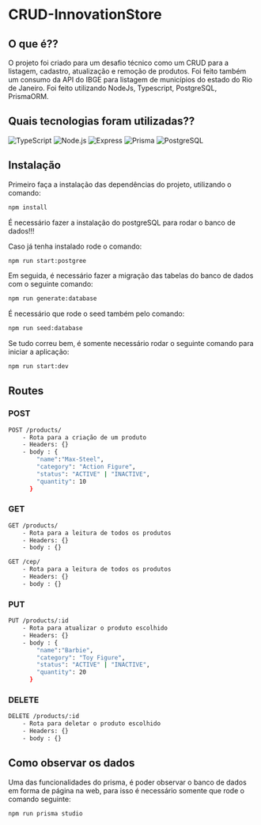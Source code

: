 # CRUD-InnovationStore

## O que é??

O projeto foi criado para um desafio técnico como um CRUD para a listagem, cadastro, atualização e remoção de produtos. Foi feito também um consumo da API do IBGE para listagem de municípios do estado do Rio de Janeiro. Foi feito utilizando NodeJs, Typescript, PostgreSQL, PrismaORM.

## Quais tecnologias foram utilizadas??

<p>
  <img alt="TypeScript" src="https://img.shields.io/static/v1?message=TypeScript&logo=TypeScript&labelColor=3178C6&color=3178C6&logoColor=white&label=%20&style=for-the-badge"> <img alt="Node.js" src="https://img.shields.io/static/v1?message=Node.js&logo=Node.js&labelColor=339933&color=339933&logoColor=white&label=%20&style=for-the-badge"> <img alt="Express" src="https://img.shields.io/static/v1?message=Express&logo=Express&labelColor=000000&color=000000&logoColor=white&label=%20&style=for-the-badge"> <img alt="Prisma" src="https://img.shields.io/static/v1?message=Prisma&logo=Prisma&labelColor=2D3748&color=2D3748&logoColor=white&label=%20&style=for-the-badge"> <img alt="PostgreSQL" src="https://img.shields.io/static/v1?message=PostgreSQL&logo=PostgreSQL&labelColor=4169E1&color=4169E1&logoColor=white&label=%20&style=for-the-badge"> 
</p>

## Instalação

Primeiro faça a instalação das dependências do projeto, utilizando o comando:

```bash
npm install
```

É necessário fazer a instalação do postgreSQL para rodar o banco de dados!!!

Caso já tenha instalado rode o comando:

```bash
npm run start:postgree
```

Em seguida, é necessário fazer a migração das tabelas do banco de dados com o seguinte comando:

```bash
npm run generate:database
```

É necessário que rode o seed também pelo comando:

```bash
npm run seed:database
```

Se tudo correu bem, é somente necessário rodar o seguinte comando para iniciar a aplicação:

```bash
npm run start:dev
```

## Routes

### POST

```bash
POST /products/
    - Rota para a criação de um produto
    - Headers: {}
    - body : {
        "name":"Max-Steel",
        "category": "Action Figure",
        "status": "ACTIVE" | "INACTIVE",
        "quantity": 10
      }
```

### GET

```bash
GET /products/
    - Rota para a leitura de todos os produtos
    - Headers: {}
    - body : {}
```

```bash
GET /cep/
    - Rota para a leitura de todos os produtos
    - Headers: {}
    - body : {}
```

### PUT

```bash
PUT /products/:id
    - Rota para atualizar o produto escolhido
    - Headers: {}
    - body : {
        "name":"Barbie",
        "category": "Toy Figure",
        "status": "ACTIVE" | "INACTIVE",
        "quantity": 20
      }
```

### DELETE

```bash
DELETE /products/:id
    - Rota para deletar o produto escolhido
    - Headers: {}
    - body : {}
```

## Como observar os dados

Uma das funcionalidades do prisma, é poder observar o banco de dados em forma de página na web, para isso é necessário somente que rode o comando seguinte:

```bash
npm run prisma studio
```
